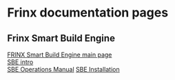 # Frinx documentation pages

## Frinx Smart Build Engine
[FRINX Smart Build Engine main page](FRINX_Smart_Build_Engine)  
  [SBE intro](FRINX_Smart_Build_Engine/SBE_intro.md)  
  [SBE Operations Manual](FRINX_Smart_Build_Engine/Operations_Manual/) 
    [SBE Installation](FRINX_Smart_Build_Engine/Operations_Manual/Installation.md)



